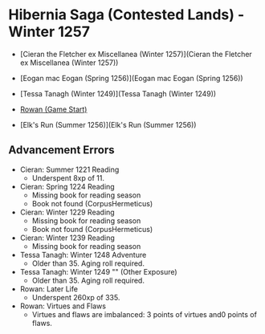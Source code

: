 # Hibernia Saga (Contested Lands) - Winter 1257

+ [Cieran the Fletcher ex Miscellanea (Winter 1257)](Cieran the Fletcher ex Miscellanea (Winter 1257))
+ [Eogan mac Eogan (Spring 1256)](Eogan mac Eogan (Spring 1256))
+ [Tessa Tanagh (Winter 1249)](Tessa Tanagh (Winter 1249))
+ [Rowan (Game Start)](Rowan (Game Start))

+ [Elk's Run (Summer 1256)](Elk's Run (Summer 1256))

## Advancement Errors

+ Cieran: Summer 1221 Reading
    + Underspent 8xp of 11.
+ Cieran: Spring 1224 Reading
    + Missing book for reading season
    + Book not found (CorpusHermeticus)
+ Cieran: Winter 1229 Reading
    + Missing book for reading season
    + Book not found (CorpusHermeticus)
+ Cieran: Winter 1239 Reading
    + Missing book for reading season
+ Tessa Tanagh: Winter 1248 Adventure
    + Older than 35. Aging roll required.
+ Tessa Tanagh: Winter 1249 "" (Other Exposure)
    + Older than 35. Aging roll required.
+ Rowan: Later Life
    + Underspent 260xp of 335.
+ Rowan: Virtues and Flaws
    + Virtues and flaws are imbalanced: 3 points of virtues and0 points of flaws.
